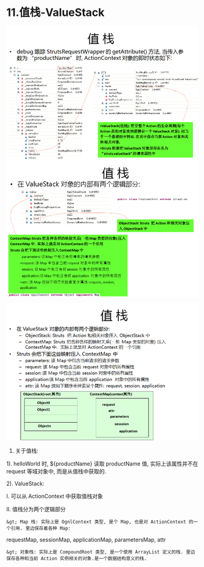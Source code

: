 # 11.值栈-ValueStack

![](/assets/11-1.png)![](/assets/11-2.png)

![](/assets/11-3.png)



1. 关于值栈:

1\). helloWorld 时, ${productName} 读取 productName 值, 实际上该属性并不在 request 等域对象中, 而是从值栈中获取的. 

2\). ValueStack: 

I.  可以从 ActionContext 中获取值栈对象

II. 值栈分为两个逻辑部分

	&gt; Map 栈: 实际上是 OgnlContext 类型, 是个 Map, 也是对 ActionContext 的一个引用. 里边保存着各种 Map:
 requestMap, sessionMap, applicationMap, parametersMap, attr

	&gt; 对象栈: 实际上是 CompoundRoot 类型, 是一个使用 ArrayList 定义的栈. 里边保存各种和当前 Action 实例相关的对象.是一个数据结构意义的栈.

